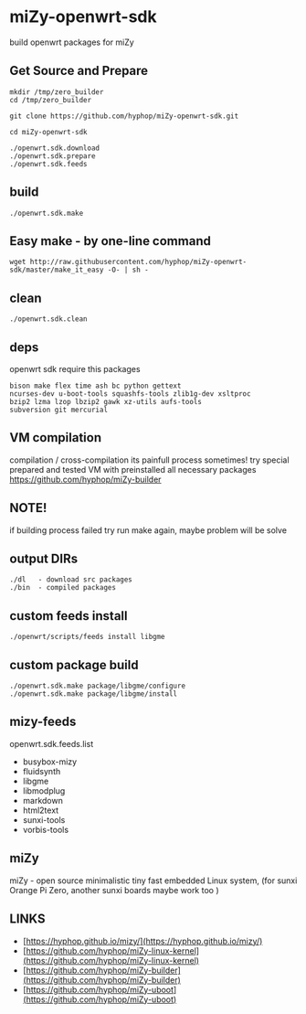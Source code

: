 # miZy-openwrt-sdk

build openwrt packages for miZy


## Get Source and Prepare

    mkdir /tmp/zero_builder
    cd /tmp/zero_builder
    
    git clone https://github.com/hyphop/miZy-openwrt-sdk.git
    
    cd miZy-openwrt-sdk
    
    ./openwrt.sdk.download
    ./openwrt.sdk.prepare
    ./openwrt.sdk.feeds

## build

    ./openwrt.sdk.make

## Easy make - by one-line command

    wget http://raw.githubusercontent.com/hyphop/miZy-openwrt-sdk/master/make_it_easy -O- | sh -

## clean

    ./openwrt.sdk.clean

## deps

openwrt sdk require this packages

    bison make flex time ash bc python gettext
    ncurses-dev u-boot-tools squashfs-tools zlib1g-dev xsltproc
    bzip2 lzma lzop lbzip2 gawk xz-utils aufs-tools 
    subversion git mercurial

<!--
RUN apt-get update && apt-get install -y \
  build-essential \
  libncurses5-dev \
  gawk \
  git \
  subversion \
  libssl-dev \
  gettext \
  unzip \
  zlib1g-dev \
  file python \
  mercurial \
  flex \
  quilt \
  xsltproc \
  libxml-parser-perl \
  bzr \
  ecj \
  cvs \
  wget \
  b43-fwcutter
-->

## VM compilation 

compilation / cross-compilation its painfull process sometimes! 
try special prepared and tested VM 
with preinstalled all necessary packages https://github.com/hyphop/miZy-builder

<!--
    console=no password=1234 mem=3G ./miZy_builder_vm start
-->

## NOTE!

if building process failed try run make again, maybe problem will be solve

## output DIRs

    ./dl   - download src packages
    ./bin  - compiled packages

## custom feeds install

    ./openwrt/scripts/feeds install libgme

## custom package build

    ./openwrt.sdk.make package/libgme/configure
    ./openwrt.sdk.make package/libgme/install

## mizy-feeds

openwrt.sdk.feeds.list

* busybox-mizy
* fluidsynth
* libgme
* libmodplug
* markdown
* html2text
* sunxi-tools
* vorbis-tools

## miZy 
 
miZy - open source minimalistic tiny fast embedded Linux system, (for sunxi Orange Pi Zero, another sunxi boards maybe work too )

## LINKS

- [https://hyphop.github.io/mizy/](https://hyphop.github.io/mizy/)
- [https://github.com/hyphop/miZy-linux-kernel](https://github.com/hyphop/miZy-linux-kernel)
- [https://github.com/hyphop/miZy-builder](https://github.com/hyphop/miZy-builder)
- [https://github.com/hyphop/miZy-uboot](https://github.com/hyphop/miZy-uboot)
